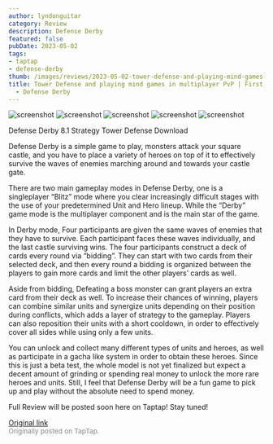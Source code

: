 ```yaml
---
author: lyndonguitar
category: Review
description: Defense Derby
featured: false
pubDate: 2023-05-02
tags:
- taptap
- defense-derby
thumb: /images/reviews/2023-05-02-tower-defense-and-playing-mind-games-in-multiplayer-pvp--first-impressions---defense-derb-0.avif
title: Tower Defense and playing mind games in multiplayer PvP | First Impressions
  - Defense Derby
---
```


<div class="gallery">
  <img src="/images/reviews/2023-05-02-tower-defense-and-playing-mind-games-in-multiplayer-pvp--first-impressions---defense-derb-0.avif" alt="screenshot" />
  <img src="/images/reviews/2023-05-02-tower-defense-and-playing-mind-games-in-multiplayer-pvp--first-impressions---defense-derb-1.avif" alt="screenshot" />
  <img src="/images/reviews/2023-05-02-tower-defense-and-playing-mind-games-in-multiplayer-pvp--first-impressions---defense-derb-2.avif" alt="screenshot" />
  <img src="/images/reviews/2023-05-02-tower-defense-and-playing-mind-games-in-multiplayer-pvp--first-impressions---defense-derb-3.avif" alt="screenshot" />
  <img src="/images/reviews/2023-05-02-tower-defense-and-playing-mind-games-in-multiplayer-pvp--first-impressions---defense-derb-4.avif" alt="screenshot" />
</div>

Defense Derby
8.1
Strategy
Tower Defense
Download

Defense Derby is a simple game to play, monsters attack your square castle, and you have to place a variety of heroes on top of it to effectively survive the waves of enemies marching around and towards your castle gate.

There are two main gameplay modes in Defense Derby, one is a singleplayer “Blitz” mode where you clear increasingly difficult stages with the use of your predetermined Unit and Hero lineup. While the “Derby” game mode is the multiplayer component and is the main star of the game.

In Derby mode, Four participants are given the same waves of enemies that they have to survive. Each participant faces these waves individually, and the last castle surviving wins. The four participants construct a deck of cards every round via “bidding”. They can start with two cards from their selected deck, and then every round a bidding is organized between the players to gain more cards and limit the other players’ cards as well.

Aside from bidding, Defeating a boss monster can grant players an extra card from their deck as well. To increase their chances of winning, players can combine similar units and synergize units depending on their position during conflicts, which adds a layer of strategy to the gameplay. Players can also reposition their units with a short cooldown, in order to effectively cover all sides while using only a few units.

You can unlock and collect many different types of units and heroes, as well as participate in a gacha like system in order to obtain these heroes. Since this is just a beta test, the whole model is not yet finalized but expect a decent amount of grinding or spending real money to unlock the more rare heroes and units. Still, I feel that Defense Derby will be a fun game to pick up and play without the absolute need to spend money.

Full Review will be posted soon here on Taptap! Stay tuned!

[Original link](https://www.taptap.io/post/5307399)<br><span style="font-size: 0.95em; color: #888;">Originally posted on TapTap.</span>